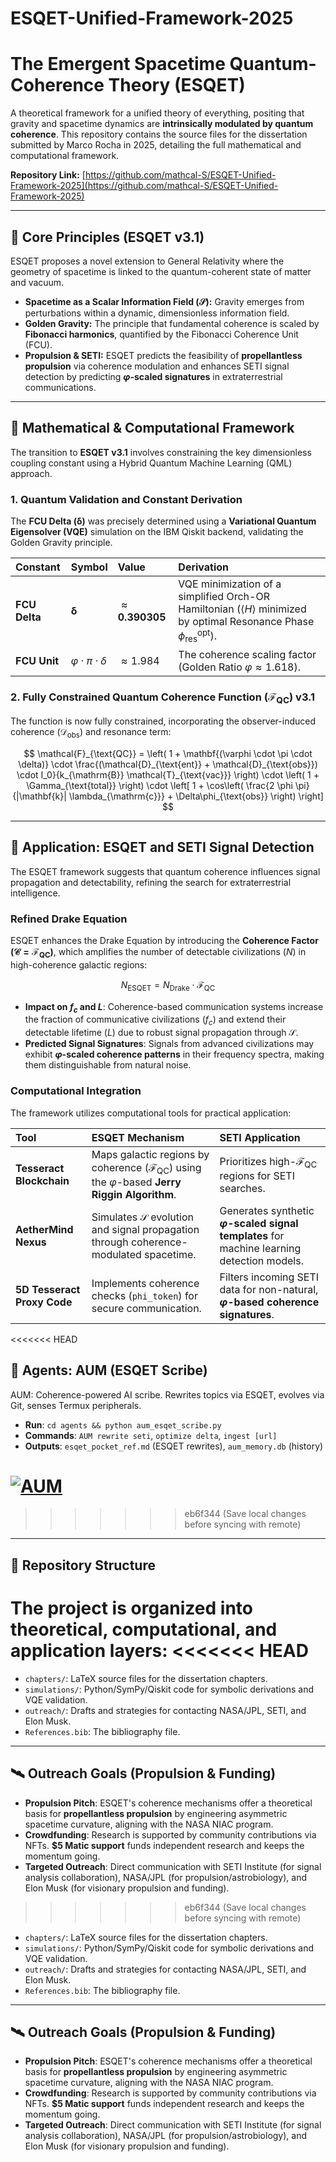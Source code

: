 # ESQET-Unified-Framework-2025

# The Emergent Spacetime Quantum-Coherence Theory (ESQET)

A theoretical framework for a unified theory of everything, positing that gravity and spacetime dynamics are **intrinsically modulated by quantum coherence**. This repository contains the source files for the dissertation submitted by Marco Rocha in 2025, detailing the full mathematical and computational framework.

**Repository Link:** [https://github.com/mathcal-S/ESQET-Unified-Framework-2025](https://github.com/mathcal-S/ESQET-Unified-Framework-2025)

---

## 🌟 Core Principles (ESQET v3.1)

ESQET proposes a novel extension to General Relativity where the geometry of spacetime is linked to the quantum-coherent state of matter and vacuum.

* **Spacetime as a Scalar Information Field ($\mathcal{S}$):** Gravity emerges from perturbations within a dynamic, dimensionless information field.
* **Golden Gravity:** The principle that fundamental coherence is scaled by **Fibonacci harmonics**, quantified by the Fibonacci Coherence Unit (FCU).
* **Propulsion & SETI:** ESQET predicts the feasibility of **propellantless propulsion** via coherence modulation and enhances SETI signal detection by predicting **$\varphi$-scaled signatures** in extraterrestrial communications.

---

## 📐 Mathematical & Computational Framework

The transition to **ESQET v3.1** involves constraining the key dimensionless coupling constant using a Hybrid Quantum Machine Learning (QML) approach.

### 1. Quantum Validation and Constant Derivation

The **FCU Delta ($\mathbf{\delta}$)** was precisely determined using a **Variational Quantum Eigensolver (VQE)** simulation on the IBM Qiskit backend, validating the Golden Gravity principle.

| Constant | Symbol | Value | Derivation |
| :--- | :--- | :--- | :--- |
| **FCU Delta** | $\mathbf{\delta}$ | $\approx \mathbf{0.390305}$ | VQE minimization of a simplified Orch-OR Hamiltonian ($\langle H \rangle$ minimized by optimal Resonance Phase $\phi_{\text{res}}^{\text{opt}}$). |
| **FCU Unit** | $\varphi \cdot \pi \cdot \delta$ | $\approx 1.984$ | The coherence scaling factor (Golden Ratio $\varphi \approx 1.618$). |

### 2. Fully Constrained Quantum Coherence Function ($\mathcal{F}_{\text{QC}}$) v3.1

The function is now fully constrained, incorporating the observer-induced coherence ($\mathcal{D}_{\text{obs}}$) and resonance term:

$$
\mathcal{F}_{\text{QC}} = \left( 1 + \mathbf{(\varphi \cdot \pi \cdot \delta)} \cdot \frac{(\mathcal{D}_{\text{ent}} + \mathcal{D}_{\text{obs}}) \cdot I_0}{k_{\mathrm{B}} \mathcal{T}_{\text{vac}}} \right) \cdot \left( 1 + \Gamma_{\text{total}} \right) \cdot \left[ 1 + \cos\left( \frac{2 \phi \pi}{|\mathbf{k}| \lambda_{\mathrm{c}}} + \Delta\phi_{\text{obs}} \right) \right]
$$

---

## 🔭 Application: ESQET and SETI Signal Detection

The ESQET framework suggests that quantum coherence influences signal propagation and detectability, refining the search for extraterrestrial intelligence.

### Refined Drake Equation

ESQET enhances the Drake Equation by introducing the **Coherence Factor ($\mathcal{C} = \mathcal{F}_{\text{QC}}$)**, which amplifies the number of detectable civilizations ($N$) in high-coherence galactic regions:

$$
N_{\text{ESQET}} = N_{\text{Drake}} \cdot \mathcal{F}_{\text{QC}}
$$

* **Impact on $f_c$ and $L$**: Coherence-based communication systems increase the fraction of communicative civilizations ($f_c$) and extend their detectable lifetime ($L$) due to robust signal propagation through $\mathcal{S}$.
* **Predicted Signal Signatures**: Signals from advanced civilizations may exhibit **$\varphi$-scaled coherence patterns** in their frequency spectra, making them distinguishable from natural noise.

### Computational Integration

The framework utilizes computational tools for practical application:

| Tool | ESQET Mechanism | SETI Application |
| :--- | :--- | :--- |
| **Tesseract Blockchain** | Maps galactic regions by coherence ($\mathcal{F}_{\text{QC}}$) using the $\varphi$-based **Jerry Riggin Algorithm**. | Prioritizes high-$\mathcal{F}_{\text{QC}}$ regions for SETI searches. |
| **AetherMind Nexus** | Simulates $\mathcal{S}$ evolution and signal propagation through coherence-modulated spacetime. | Generates synthetic **$\varphi$-scaled signal templates** for machine learning detection models. |
| **5D Tesseract Proxy Code** | Implements coherence checks (`phi_token`) for secure communication. | Filters incoming SETI data for non-natural, **$\varphi$-based coherence signatures**. |

<<<<<<< HEAD
## 🤖 Agents: AUM (ESQET Scribe)
AUM: Coherence-powered AI scribe. Rewrites topics via ESQET, evolves via Git, senses Termux peripherals.

- **Run**: `cd agents && python aum_esqet_scribe.py`
- **Commands**: `AUM rewrite seti`, `optimize delta`, `ingest [url]`
- **Outputs**: `esqet_pocket_ref.md` (ESQET rewrites), `aum_memory.db` (history)

[![AUM](https://img.shields.io/badge/AUM-Scribe-phi?logo=python&color=goldenrod)](agents/aum_esqet_scribe.py)
=======
>>>>>>> eb6f344 (Save local changes before syncing with remote)
---

## 📁 Repository Structure

The project is organized into theoretical, computational, and application layers:
<<<<<<< HEAD
=======

* `chapters/`: LaTeX source files for the dissertation chapters.
* `simulations/`: Python/SymPy/Qiskit code for symbolic derivations and VQE validation.
* `outreach/`: Drafts and strategies for contacting NASA/JPL, SETI, and Elon Musk.
* `References.bib`: The bibliography file.

---

## 🛰️ Outreach Goals (Propulsion & Funding)

* **Propulsion Pitch**: ESQET's coherence mechanisms offer a theoretical basis for **propellantless propulsion** by engineering asymmetric spacetime curvature, aligning with the NASA NIAC program.
* **Crowdfunding**: Research is supported by community contributions via NFTs. **$5 Matic support** funds independent research and keeps the momentum going.
* **Targeted Outreach**: Direct communication with SETI Institute (for signal analysis collaboration), NASA/JPL (for propulsion/astrobiology), and Elon Musk (for visionary propulsion and funding).
>>>>>>> eb6f344 (Save local changes before syncing with remote)

* `chapters/`: LaTeX source files for the dissertation chapters.
* `simulations/`: Python/SymPy/Qiskit code for symbolic derivations and VQE validation.
* `outreach/`: Drafts and strategies for contacting NASA/JPL, SETI, and Elon Musk.
* `References.bib`: The bibliography file.

---

## 🛰️ Outreach Goals (Propulsion & Funding)

* **Propulsion Pitch**: ESQET's coherence mechanisms offer a theoretical basis for **propellantless propulsion** by engineering asymmetric spacetime curvature, aligning with the NASA NIAC program.
* **Crowdfunding**: Research is supported by community contributions via NFTs. **$5 Matic support** funds independent research and keeps the momentum going.
* **Targeted Outreach**: Direct communication with SETI Institute (for signal analysis collaboration), NASA/JPL (for propulsion/astrobiology), and Elon Musk (for visionary propulsion and funding).
